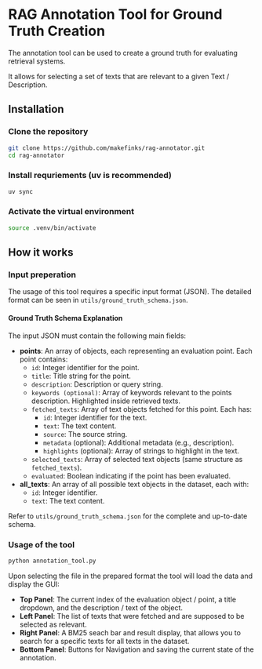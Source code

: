 # RAG Annotation Tool for Ground Truth Creation

The annotation tool can be used to create a ground truth for evaluating retrieval systems.

It allows for selecting a set of texts that are relevant to a given Text / Description.
## Installation
### Clone the repository

```bash
git clone https://github.com/makefinks/rag-annotator.git
cd rag-annotator
```

### Install requriements (uv is recommended)
```bash
uv sync
```

### Activate the virtual environment
```bash
source .venv/bin/activate
```


## How it works

### Input preperation
The usage of this tool requires a specific input format (JSON).
The detailed format can be seen in `utils/ground_truth_schema.json`.

#### Ground Truth Schema Explanation
The input JSON must contain the following main fields:

- **points**: An array of objects, each representing an evaluation point. Each point contains:
  - `id`: Integer identifier for the point.
  - `title`: Title string for the point.
  - `description`: Description or query string.
  - `keywords (optional)`: Array of keywords relevant to the points description. Highlighted inside retrieved texts.
  - `fetched_texts`: Array of text objects fetched for this point. Each has:
    - `id`: Integer identifier for the text.
    - `text`: The text content.
    - `source`: The source string.
    - `metadata` (optional): Additional metadata (e.g., description).
    - `highlights` (optional): Array of strings to highlight in the text.
  - `selected_texts`: Array of selected text objects (same structure as `fetched_texts`).
  - `evaluated`: Boolean indicating if the point has been evaluated.
- **all_texts**: An array of all possible text objects in the dataset, each with:
  - `id`: Integer identifier.
  - `text`: The text content.

Refer to `utils/ground_truth_schema.json` for the complete and up-to-date schema.

### Usage of the tool
```bash
python annotation_tool.py
```
Upon selecting the file in the prepared format the tool will load the data and display the GUI:

- **Top Panel**: The current index of the evaluation object / point, a title dropdown, and the description / text of the object.
- **Left Panel**: The list of texts that were fetched and are supposed to be selected as relevant.
- **Right Panel**: A BM25 seach bar and result display, that allows you to search for a specific texts for all texts in the dataset. 
- **Bottom Panel**: Buttons for Navigation and saving the current state of the annotation.
